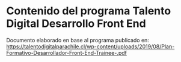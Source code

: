 # Contenido del programa Talento Digital Desarrollo Front End

Documento elaborado en base al programa publicado en: https://talentodigitalparachile.cl/wp-content/uploads/2019/08/Plan-Formativo-Desarrollador-Front-End-Trainee-.pdf
